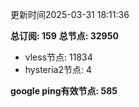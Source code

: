 更新时间2025-03-31 18:11:36

**总订阅: 159**
**总节点: 32950**
- vless节点: 11834
- hysteria2节点: 4

**google ping有效节点: 585**
